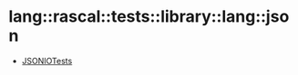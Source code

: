 # lang::rascal::tests::library::lang::json


   * [JSONIOTests](../../../../../../../Library/lang/rascal/tests/library/lang/json/JSONIOTests.md)